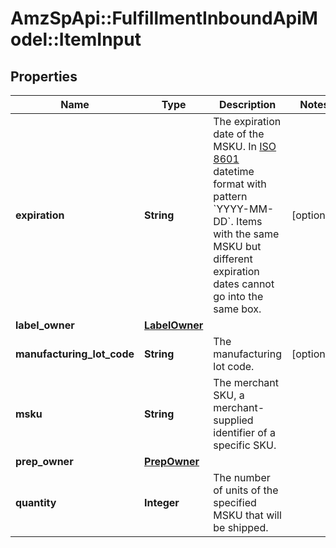 # AmzSpApi::FulfillmentInboundApiModel::ItemInput

## Properties
Name | Type | Description | Notes
------------ | ------------- | ------------- | -------------
**expiration** | **String** | The expiration date of the MSKU. In [ISO 8601](https://developer-docs.amazon.com/sp-api/docs/iso-8601) datetime format with pattern &#x60;YYYY-MM-DD&#x60;. Items with the same MSKU but different expiration dates cannot go into the same box. | [optional] 
**label_owner** | [**LabelOwner**](LabelOwner.md) |  | 
**manufacturing_lot_code** | **String** | The manufacturing lot code. | [optional] 
**msku** | **String** | The merchant SKU, a merchant-supplied identifier of a specific SKU. | 
**prep_owner** | [**PrepOwner**](PrepOwner.md) |  | 
**quantity** | **Integer** | The number of units of the specified MSKU that will be shipped. | 

